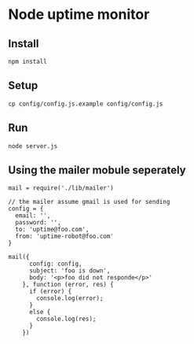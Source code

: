 # Node uptime monitor

## Install

    npm install

## Setup

    cp config/config.js.example config/config.js

## Run 

    node server.js

## Using the mailer mobule seperately

    mail = require('./lib/mailer')

    // the mailer assume gmail is used for sending
    config = {
      email: '',
      password: '',
      to: 'uptime@foo.com',
      from: 'uptime-robot@foo.com'
    }

    mail({
          config: config,
          subject: 'foo is down',
          body: '<p>foo did not responde</p>'
        }, function (error, res) {
          if (error) {
            console.log(error);
          }
          else {
            console.log(res);
          }
        })
